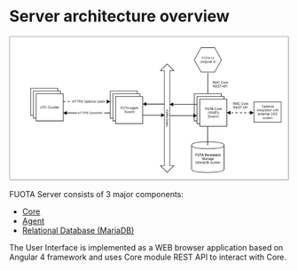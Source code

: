 # Server architecture overview

![](./images/img19.png)

FUOTA Server consists of 3 major components:

-  [Core](/FUOTA-server-architecture/RMC-core/)
-  [Agent](/FUOTA-server-architecture/RMC-agent/)
-  [Relational Database (MariaDB)](/FUOTA-server-architecture/FUOTA-database/)

The User Interface is implemented as a WEB browser application based on
Angular 4 framework and uses Core module REST API to interact with Core.